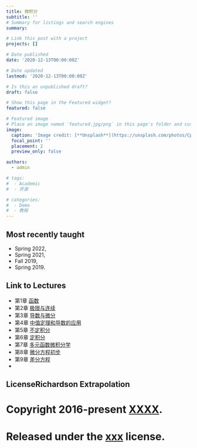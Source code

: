 ```yaml
---
title: 微积分
subtitle: ''
# Summary for listings and search engines
summary: 

# Link this post with a project
projects: []

# Date published
date: '2020-12-13T00:00:00Z'

# Date updated
lastmod: '2020-12-13T00:00:00Z'

# Is this an unpublished draft?
draft: false

# Show this page in the Featured widget?
featured: false

# Featured image
# Place an image named `featured.jpg/png` in this page's folder and customize its options here.
image:
  caption: 'Image credit: [**Unsplash**](https://unsplash.com/photos/CpkOjOcXdUY)'
  focal_point: ''
  placement: 2
  preview_only: false

authors:
  - admin

# tags:
#  - Academic
#  - 开源

# categories:
#  - Demo
#  - 教程
---
```


## Most recently taught
- Spring 2022,
- Spring 2021,
- Fall 2019,
- Spring 2019.

## Link to Lectures

- 第1章 [函数](uploads/ch1.pdf)
- 第2章 [极限与连续](uploads/ch2.pdf)
- 第3章 [导数与微分](uploads/ch3.pdf)
- 第4章 [中值定理和导数的应用](uploads/ch4.pdf)
- 第5章 [不定积分](uploads/ch5.pdf)
- 第6章 [定积分](uploads/ch6.pdf)
- 第7章 [多元函数微积分学](uploads/ch7.pdf)
- 第8章 [微分方程初步](uploads/ch8.pdf)
- 第9章 [差分方程](uploads/ch9.pdf)
- 
## LicenseRichardson Extrapolation

# Copyright 2016-present [XXXX](https://lxy.nau.edu.cn/_s26/2021/1029/c1039a87015/page.psp).

# Released under the [xxx](https://lxy.nau.edu.cn/_s26/2021/1029/c1039a87015/page.psp) license.
